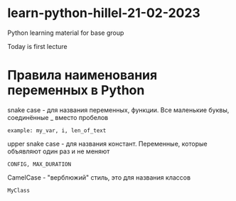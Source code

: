 # learn-python-hillel-21-02-2023
Python learning material for base group

Today is first lecture

# Правила наименования переменных в Python

snake case - для названия переменных, функции. Все маленькие буквы, соединённые _ вместо пробелов

`example: my_var, i, len_of_text`

upper snake case - для названия констант. Переменные, которые объявляют один раз и не меняют

`CONFIG, MAX_DURATION`

CamelCase - "верблюжий" стиль, это для названия классов

`MyClass`